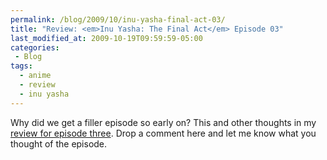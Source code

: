 ```yaml
---
permalink: /blog/2009/10/inu-yasha-final-act-03/
title: "Review: <em>Inu Yasha: The Final Act</em> Episode 03"
last_modified_at: 2009-10-19T09:59:59-05:00
categories:
 - Blog
tags:
  - anime
  - review
  - inu yasha
---
```


Why did we get a filler episode so early on? This and other thoughts in my [review for episode three](http://www.mania.com/inu-yasha-final-act-episode-03_article_118313.html).
Drop a comment here and let me know what you thought of the episode.